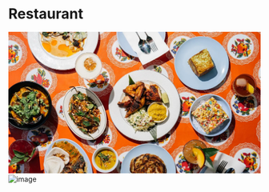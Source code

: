 # Restaurant
![dinner](dinner.webp)
<img width="1020" alt="image" src="https://github.com/githubpusp/Restaurant/assets/126225745/8068fcde-e544-4ee5-b198-f8fa2f7fe1f1">


